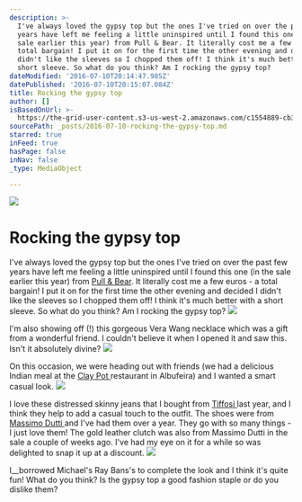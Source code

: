 ```yaml
---
description: >-
  I've always loved the gypsy top but the ones I've tried on over the past few
  years have left me feeling a little uninspired until I found this one (in the
  sale earlier this year) from Pull & Bear. It literally cost me a few euros - a
  total bargain! I put it on for the first time the other evening and decided I
  didn't like the sleeves so I chopped them off! I think it's much better with a
  short sleeve. So what do you think? Am I rocking the gypsy top?
dateModified: '2016-07-10T20:14:47.985Z'
datePublished: '2016-07-10T20:15:07.084Z'
title: Rocking the gypsy top
author: []
isBasedOnUrl: >-
  https://the-grid-user-content.s3-us-west-2.amazonaws.com/c1554889-cb31-4ed0-a7f7-e99a2d8c106b.jpg
sourcePath: _posts/2016-07-10-rocking-the-gypsy-top.md
starred: true
inFeed: true
hasPage: false
inNav: false
_type: MediaObject

---
```

![](https://the-grid-user-content.s3-us-west-2.amazonaws.com/c1554889-cb31-4ed0-a7f7-e99a2d8c106b.jpg)

# Rocking the gypsy top

I've always loved the gypsy top but the ones I've tried on over the past few years have left me feeling a little uninspired until I found this one (in the sale earlier this year) from [Pull & Bear][0]. It literally cost me a few euros - a total bargain! I put it on for the first time the other evening and decided I didn't like the sleeves so I chopped them off! I think it's much better with a short sleeve. So what do you think? Am I rocking the gypsy top?
![](https://the-grid-user-content.s3-us-west-2.amazonaws.com/a6afdfd8-5227-4262-8479-177759e82f9a.jpg)

I'm also showing off (!) this gorgeous Vera Wang necklace which was a gift from a wonderful friend. I couldn't believe it when I opened it and saw this. Isn't it absolutely divine?
![](https://the-grid-user-content.s3-us-west-2.amazonaws.com/53a581c7-1a81-484a-82ac-458d982ef127.jpg)

On this occasion, we were heading out with friends (we had a delicious Indian meal at the [Clay Pot ][1]restaurant in Albufeira) and I wanted a smart casual look.
![](https://the-grid-user-content.s3-us-west-2.amazonaws.com/7ba7c309-b087-4a31-9e06-abd717c74919.jpg)

I love these distressed skinny jeans that I bought from [Tiffosi ][2]last year, and I think they help to add a casual touch to the outfit. The shoes were from [Massimo Dutti ][3]and I've had them over a year. They go with so many things - I just love them! The gold leather clutch was also from Massimo Dutti in the sale a couple of weeks ago. I've had my eye on it for a while so was delighted to snap it up at a discount.
![](https://the-grid-user-content.s3-us-west-2.amazonaws.com/e0e2dd30-a91c-471e-9894-a4031cc6254a.jpg)

I__borrowed Michael's Ray Bans's to complete the look and I think it's quite fun! What do you think? Is the gypsy top a good fashion staple or do you dislike them?

[0]: http://www.awin1.com/cread.php?awinmid=6656&awinaffid=278803&clickref=&p=
[1]: https://www.tripadvisor.com/ShowUserReviews-g189112-d1508114-r137167796-Clay_Oven-Albufeira_Faro_District_Algarve.html
[2]: https://www.tiffosi.com/
[3]: http://massimodutti.com/